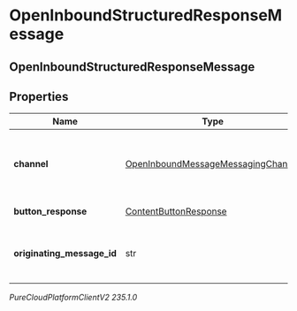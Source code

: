 # OpenInboundStructuredResponseMessage

## OpenInboundStructuredResponseMessage

## Properties

|Name | Type | Description | Notes|
|------------ | ------------- | ------------- | -------------|
| **channel** | [OpenInboundMessageMessagingChannel](OpenInboundMessageMessagingChannel) | Channel-specific information that describes the message and the message channel/provider. | |
| **button_response** | [ContentButtonResponse](ContentButtonResponse) | Button response element. | |
| **originating_message_id** | str | Id of original structured message that this messages responds to. | |



_PureCloudPlatformClientV2 235.1.0_
